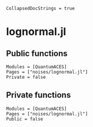 ```@meta
CollapsedDocStrings = true
```

# lognormal.jl

## Public functions

```@autodocs; canonical=false
Modules = [QuantumACES]
Pages = ["noises/lognormal.jl"]
Private = false
```

## Private functions

```@autodocs
Modules = [QuantumACES]
Pages = ["noises/lognormal.jl"]
Public = false
```
